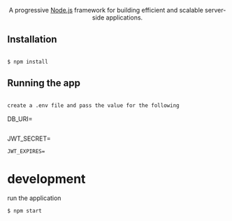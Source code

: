 

[circleci-image]: https://img.shields.io/circleci/build/github/nestjs/nest/master?token=abc123def456
[circleci-url]: https://circleci.com/gh/nestjs/nest

  <p align="center">A progressive <a href="http://nodejs.org" target="_blank">Node.js</a> framework for building efficient and scalable server-side applications.</p>

## Installation
```

$ npm install
```

## Running the app

```bash

create a .env file and pass the value for the following 
```

DB_URI=
```
```
JWT_SECRET=

```
JWT_EXPIRES=

```
# development
run the application 
```
$ npm start
```

